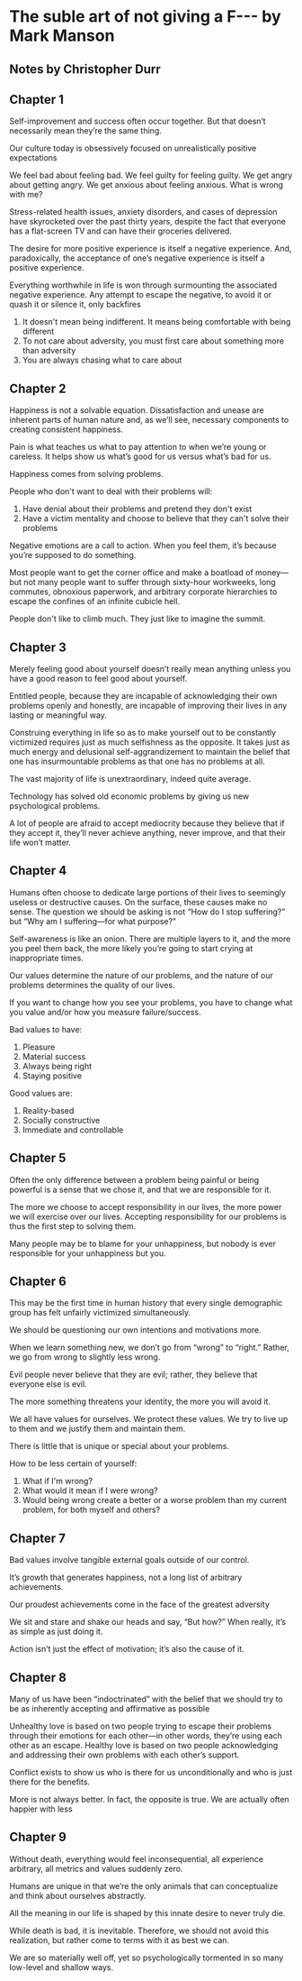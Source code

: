 # The suble art of not giving a F--- by Mark Manson
## Notes by Christopher Durr

## Chapter 1

Self-improvement and success often occur together. But that doesn’t necessarily mean they’re the same thing.

Our culture today is obsessively focused on unrealistically positive expectations

We feel bad about feeling bad. We feel guilty for feeling guilty. We get angry about getting angry. We get anxious about feeling anxious. What is wrong with me?
 
Stress-related health issues, anxiety disorders, and cases of depression have skyrocketed over the past thirty years, despite the fact that everyone has a flat-screen TV and can have their groceries delivered.
 
The desire for more positive experience is itself a negative experience. And, paradoxically, the acceptance of one’s negative experience is itself a positive experience.

Everything worthwhile in life is won through surmounting the associated negative experience. Any attempt to escape the negative, to avoid it or quash it or silence it, only backfires

1. It doesn't mean being indifferent. It means being comfortable with being different
2. To not care about adversity, you must first care about something more than adversity
3. You are always chasing what to care about

## Chapter 2

Happiness is not a solvable equation. Dissatisfaction and unease are inherent parts of human nature and, as we’ll see, necessary components to creating consistent happiness. 

Pain is what teaches us what to pay attention to when we’re young or careless. It helps show us what’s good for us versus what’s bad for us.

Happiness comes from solving problems. 

People who don't want to deal with their problems will:

1. Have denial about their problems and pretend they don't exist
2. Have a victim mentality and choose to believe that they can't solve their problems
 
Negative emotions are a call to action. When you feel them, it’s because you’re supposed to do something.

Most people want to get the corner office and make a boatload of money—but not many people want to suffer through sixty-hour workweeks, long commutes, obnoxious paperwork, and arbitrary corporate hierarchies to escape the confines of an infinite cubicle hell.

People don't like to climb much. They just like to imagine the summit.

## Chapter 3

Merely feeling good about yourself doesn’t really mean anything unless you have a good reason to feel good about yourself.

Entitled people, because they are incapable of acknowledging their own problems openly and honestly, are incapable of improving their lives in any lasting or meaningful way.

Construing everything in life so as to make yourself out to be constantly victimized requires just as much selfishness as the opposite. It takes just as much energy and delusional self-aggrandizement to maintain the belief that one has insurmountable problems as that one has no problems at all.

The vast majority of life is unextraordinary, indeed quite average.

Technology has solved old economic problems by giving us new psychological problems.

A lot of people are afraid to accept mediocrity because they believe that if they accept it, they’ll never achieve anything, never improve, and that their life won’t matter.

## Chapter 4

Humans often choose to dedicate large portions of their lives to seemingly useless or destructive causes. On the surface, these causes make no sense. The question we should be asking is not “How do I stop suffering?” but “Why am I suffering—for what purpose?”

Self-awareness is like an onion. There are multiple layers to it, and the more you peel them back, the more likely you’re going to start crying at inappropriate times.

Our values determine the nature of our problems, and the nature of our problems determines the quality of our lives.

If you want to change how you see your problems, you have to change what you value and/or how you measure failure/success.

Bad values to have:

1. Pleasure
2. Material success
3. Always being right
4. Staying positive

Good values are:

1. Reality-based
2. Socially constructive
3. Immediate and controllable

## Chapter 5

Often the only difference between a problem being painful or being powerful is a sense that we chose it, and that we are responsible for it.

The more we choose to accept responsibility in our lives, the more power we will exercise over our lives. Accepting responsibility for our problems is thus the first step to solving them.

Many people may be to blame for your unhappiness, but nobody is ever responsible for your unhappiness but you.


## Chapter 6
This may be the first time in human history that every single demographic group has felt unfairly victimized simultaneously.

We should be questioning our own intentions and motivations more.

When we learn something new, we don’t go from “wrong” to “right.” Rather, we go from wrong to slightly less wrong.

Evil people never believe that they are evil; rather, they believe that everyone else is evil.

The more something threatens your identity, the more you will avoid it.

We all have values for ourselves. We protect these values. We try to live up to them and we justify them and maintain them.

There is little that is unique or special about your problems.

How to be less certain of yourself:

1. What if I'm wrong?
2. What would it mean if I were wrong?
3. Would being wrong create a better or a worse problem than my current problem, for both myself and others?

## Chapter 7

Bad values involve tangible external goals outside of our control.

It’s growth that generates happiness, not a long list of arbitrary achievements.

Our proudest achievements come in the face of the greatest adversity

We sit and stare and shake our heads and say, “But how?” When really, it’s as simple as just doing it.

Action isn’t just the effect of motivation; it’s also the cause of it.

## Chapter 8 

Many of us have been “indoctrinated” with the belief that we should try to be as inherently accepting and affirmative as possible

Unhealthy love is based on two people trying to escape their problems through their emotions for each other—in other words, they’re using each other as an escape. Healthy love is based on two people acknowledging and addressing their own problems with each other’s support.

Conflict exists to show us who is there for us unconditionally and who is just there for the benefits. 

More is not always better. In fact, the opposite is true. We are actually often happier with less

## Chapter 9

Without death, everything would feel inconsequential, all experience arbitrary, all metrics and values suddenly zero.

Humans are unique in that we’re the only animals that can conceptualize and think about ourselves abstractly. 

All the meaning in our life is shaped by this innate desire to never truly die.

While death is bad, it is inevitable. Therefore, we should not avoid this realization, but rather come to terms with it as best we can.

We are so materially well off, yet so psychologically tormented in so many low-level and shallow ways.
